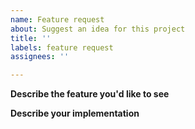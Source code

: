 ```yaml
---
name: Feature request
about: Suggest an idea for this project
title: ''
labels: feature request
assignees: ''

---
```


**Describe the feature you'd like to see**

**Describe your implementation**
